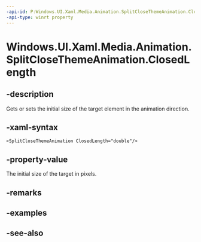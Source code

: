 ```yaml
---
-api-id: P:Windows.UI.Xaml.Media.Animation.SplitCloseThemeAnimation.ClosedLength
-api-type: winrt property
---
```


<!-- Property syntax
public double ClosedLength { get;  set; }
-->

# Windows.UI.Xaml.Media.Animation.SplitCloseThemeAnimation.ClosedLength

## -description
Gets or sets the initial size of the target element in the animation direction.



## -xaml-syntax
```xaml
<SplitCloseThemeAnimation ClosedLength="double"/>
```


## -property-value
The initial size of the target in pixels.

## -remarks

## -examples

## -see-also
